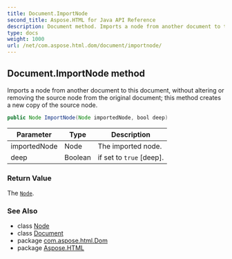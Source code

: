 ```yaml
---
title: Document.ImportNode
second_title: Aspose.HTML for Java API Reference
description: Document method. Imports a node from another document to this document without altering or removing the source node from the original document this method creates a new copy of the source node
type: docs
weight: 1000
url: /net/com.aspose.html.dom/document/importnode/
---
```

## Document.ImportNode method

Imports a node from another document to this document, without altering or removing the source node from the original document; this method creates a new copy of the source node.

```java
public Node ImportNode(Node importedNode, bool deep)
```

| Parameter | Type | Description |
| --- | --- | --- |
| importedNode | Node | The imported node. |
| deep | Boolean | if set to `true` [deep]. |

### Return Value

The [`Node`](../../node/).

### See Also

* class [Node](../../node/)
* class [Document](../)
* package [com.aspose.html.Dom](../../document/)
* package [Aspose.HTML](../../../)
